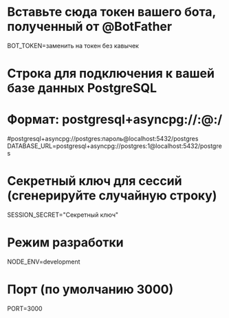 # Вставьте сюда токен вашего бота, полученный от @BotFather
BOT_TOKEN=заменить на токен без кавычек

# Строка для подключения к вашей базе данных PostgreSQL
# Формат: postgresql+asyncpg://<user>:<password>@<host>:<port>/<dbname>
#postgresql+asyncpg://postgres:пароль@localhost:5432/postgres
DATABASE_URL=postgresql+asyncpg://postgres:1@localhost:5432/postgres

# Секретный ключ для сессий (сгенерируйте случайную строку)
SESSION_SECRET="Секретный ключ"

# Режим разработки
NODE_ENV=development

# Порт (по умолчанию 3000)
PORT=3000